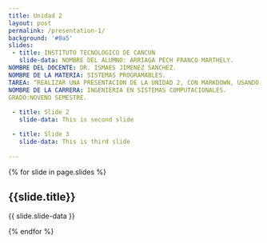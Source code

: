 ```yaml
---
title: Unidad 2
layout: post
permalink: /presentation-1/
background: '#0a5'
slides:
 - title: INSTITUTO TECNOLOGICO DE CANCUN
   slide-data: NOMBRE DEL ALUMNO: ARRIAGA PECH FRANCO MARTHELY.
NOMBRE DEL DOCENTE: DR. ISMAES JIMENEZ SANCHEZ.
NOMBRE DE LA MATERIA: SISTEMAS PROGRAMABLES.
TAREA: “REALIZAR UNA PRESENTACION DE LA UNIDAD 2, CON MARKDOWN, USANDO https://slides.webjeda.com/ EN SU PROPIO REPOSITORIO DE SLIDES”.
NOMBRE DE LA CARRERA: INGENIERIA EN SISTEMAS COMPUTACIONALES.
GRADO:NOVENO SEMESTRE.
     
 - title: Slide 2
   slide-data: This is second slide

 - title: Slide 3
   slide-data: This is third slide
  
---
```


{% for slide in page.slides %}
                    
<section data-background="{% if slide.background %}{{slide.background}}{% else %}{{page.background}}{% endif %}"><h1>{{slide.title}}</h1>{{ slide.slide-data }}</section>
                    
{% endfor %}
